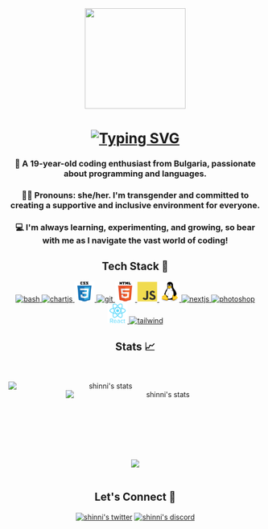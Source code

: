<div align="center">
  <img src="https://media.giphy.com/media/hvRJCLFzcasrR4ia7z/giphy.gif" width="200" height="200"/>
<h1 align="center">
<a href="https://git.io/typing-svg"><img src="https://readme-typing-svg.herokuapp.com?font=CaskaydiaCove+Nerd+Font&weight=700&size=30&pause=1000&color=FF6E96&center=true&vCenter=true&random=false&width=435&lines=Hey%2C+I'm+Hana+(Shinni)+%F0%9F%8C%9F" alt="Typing SVG" /></a>
</h1>
  <h3 align="center">🩷 A 19-year-old coding enthusiast from Bulgaria, passionate about programming and languages.</h3>
  <h3 align="center">🏳️‍⚧️ Pronouns: she/her. I'm transgender and committed to creating a supportive and inclusive environment for everyone.</h3>
  <h3 align="center">💻 I'm always learning, experimenting, and growing, so bear with me as I navigate the vast world of coding!</h3>
</div>

<h2 align="center">Tech Stack 🚀</h2>
<p align="center">
  <a href="https://www.gnu.org/software/bash/" target="_blank" rel="noreferrer"> <img src="https://i.ibb.co/ZhrfJD0/bash.png" alt="bash" width="40" height="40"/> </a>
  <a href="https://www.chartjs.org" target="_blank" rel="noreferrer"> <img src="https://www.chartjs.org/media/logo-title.svg" alt="chartjs" width="40" height="40"/> </a>
  <a href="https://www.w3schools.com/css/" target="_blank" rel="noreferrer"> <img src="https://raw.githubusercontent.com/devicons/devicon/master/icons/css3/css3-original-wordmark.svg" alt="css3" width="40" height="40"/> </a>
  <a href="https://git-scm.com/" target="_blank" rel="noreferrer"> <img  src="https://www.vectorlogo.zone/logos/git-scm/git-scm-icon.svg" alt="git" width="40" height="40"/> </a>
  <a href="https://www.w3.org/html/" target="_blank" rel="noreferrer"> <img src="https://raw.githubusercontent.com/devicons/devicon/master/icons/html5/html5-original-wordmark.svg" alt="html5" width="40" height="40"/> </a>
  <a href="https://developer.mozilla.org/en-US/docs/Web/JavaScript" target="_blank" rel="noreferrer"> <img src="https://raw.githubusercontent.com/devicons/devicon/master/icons/javascript/javascript-original.svg" alt="javascript" width="40" height="40"/> </a>
  <a href="https://www.linux.org/" target="_blank" rel="noreferrer"> <img src="https://raw.githubusercontent.com/devicons/devicon/master/icons/linux/linux-original.svg" alt="linux" width="40" height="40"/> </a>
  <a href="https://nextjs.org/" target="_blank" rel="noreferrer"> <img src="https://cdn.worldvectorlogo.com/logos/next-js.svg" alt="nextjs" width="40" height="40"/> </a>
  <a href="https://www.photoshop.com/en" target="_blank" rel="noreferrer"> <img src="https://upload.wikimedia.org/wikipedia/commons/thumb/a/af/Adobe_Photoshop_CC_icon.svg/1051px-Adobe_Photoshop_CC_icon.svg.png" alt="photoshop" width="40" height="40"/> </a>
  <a href="https://reactjs.org/" target="_blank" rel="noreferrer"> <img src="https://raw.githubusercontent.com/devicons/devicon/master/icons/react/react-original-wordmark.svg" alt="react" width="40" height="40"/> </a>
  <a href="https://tailwindcss.com/" target="_blank" rel="noreferrer"> <img src="https://www.vectorlogo.zone/logos/tailwindcss/tailwindcss-icon.svg" alt="tailwind" width="40" height="40"/> </a>
</p>


<h2 align="center">Stats 📈</h2>
<br>
<p align="center">
<div align="center">
  <a href="https://github.com/ShinniUwU">
    <img align="left" width=390 src="https://github-readme-stats.vercel.app/api?username=shinniuwu&show_icons=true&count_private=true&hide=issues,contribs&theme=dracula&hide_border=true&bg_color=00000000" alt="shinni's stats" />
  </a>
  <a href="https://github.com/ShinniUwU">
    <img align="right" width=390 src="https://github-readme-streak-stats.herokuapp.com/?user=shinniuwu&show_icons=true&theme=dracula&background=FFFFFF00&count_private=true&hide_border=true" alt="shinni's stats" />
  </a>
</div>
  <br><br><br><br><br><br><br><br><br>
 <div align=center>
<a href="https://github.com/anuraghazra/github-readme-stats">
      <img height=200 align="center" src="https://github-readme-stats.vercel.app/api/top-langs/?username=shinniuwu&count_private=true&hide=c%23,tex,Mathematica&title_color=61dafb&text_color=ffffff&icon_color=61dafb&bg_color=00000000&langs_count=8&layout=compact&hide_border=true&size_weight=0.5&count_weight=0.5" />
    </a>
  </div>
<br>


</p>

<h2 align="center">Let's Connect 🤝</h2>
<p align="center">
  <a href="https://twitter.com/shinnioffical" target="blank"><img align="center" src="https://raw.githubusercontent.com/rahuldkjain/github-profile-readme-generator/master/src/images/icons/Social/twitter.svg" alt="shinni's twitter" height="30" width="40" /></a>
  <a href="https://discord.com/users/310773553102585856" target="blank"><img align="center" src="https://raw.githubusercontent.com/rahuldkjain/github-profile-readme-generator/master/src/images/icons/Social/discord.svg" alt="shinni's discord" height="30" width="40" /></a>
</p>
